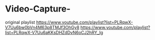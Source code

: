 # Video-Capture-
original playlist 
https://www.youtube.com/playlist?list=PLRqwX-V7Uu6bw0bVn4M63p8TMJf3OhGy8
https://www.youtube.com/playlist?list=PLRqwX-V7Uu6aKKsDHZdDvN6oCJ2hRY_Ig
